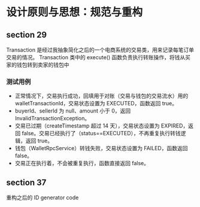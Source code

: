 # 设计原则与思想：规范与重构

## section 29 


Transaction 是经过我抽象简化之后的一个电商系统的交易类，用来记录每笔订单交易的情况。
Transaction 类中的 execute() 函数负责执行转账操作，将钱从买家的钱包转到卖家的钱包中

### 测试用例
- 正常情况下，交易执行成功，回填用于对账（交易与钱包的交易流水）用的 walletTransactionId，交易状态设置为 EXECUTED，函数返回 true。
- buyerId、sellerId 为 null、amount 小于 0，返回 InvalidTransactionException。
- 交易已过期（createTimestamp 超过 14 天），交易状态设置为 EXPIRED，返回 false。交易已经执行了（status==EXECUTED），不再重复执行转钱逻辑，返回 true。
- 钱包（WalletRpcService）转钱失败，交易状态设置为 FAILED，函数返回 false。
- 交易正在执行着，不会被重复执行，函数直接返回 false。



## section 37
重构之后的 ID generator code 

